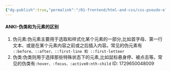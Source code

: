 ```yaml
---
{"dg-publish":true,"permalink":"/01-frontend/html-and-css/css-pseudo-elements-class/","title":"css伪类与伪元素","created":"2024-10-23T10:20:48.000+08:00","updated":"2024-10-23T10:20:48.000+08:00"}
---
```


#### ANKI-伪类和为元素的区别
1. 伪元素:伪元素主要用于选取和样式化某个元素的一部分,比如首字母、第一行文本、或是在某个元素内容之前或之后插入内容。常见的伪元素有 `::before、::after、::first-line 和 ::first-letteer`
2. 伪类:伪类则用于选择那些特殊状态下的元素,比如鼠标悬身停、被点击等。常见的伪类有`:hover、:focus、:active0:nth-child`
ID: 1729650048009

